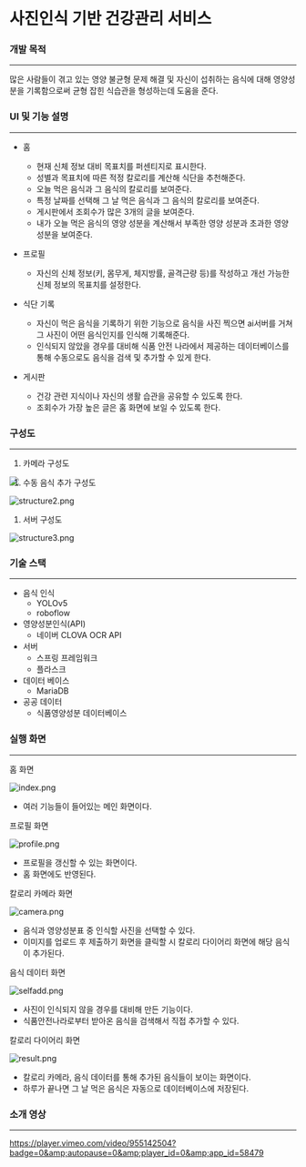 # 사진인식 기반 건강관리 서비스

### 개발 목적

---

많은 사람들이 겪고 있는 영양 불균형 문제 해결 및 자신이 섭취하는 음식에 대해 영양성분을 기록함으로써 균형 잡힌 식습관을 형성하는데 도움을 준다.

### UI 및 기능 설명

---

- 홈
    - 현재 신체 정보 대비 목표치를 퍼센티지로 표시한다.
    - 성별과 목표치에 따른 적정 칼로리를 계산해 식단을 추천해준다.
    - 오늘 먹은 음식과 그 음식의 칼로리를 보여준다.
    - 특정 날짜를 선택해 그 날 먹은 음식과 그 음식의 칼로리를 보여준다.
    - 게시판에서 조회수가 많은 3개의 글을 보여준다.
    - 내가 오늘 먹은 음식의 영양 성분을 계산해서 부족한 영양 성분과 초과한 영양 성분을 보여준다.

- 프로필
    - 자신의 신체 정보(키, 몸무게, 체지방률, 골격근량 등)를 작성하고 개선 가능한 신체 정보의 목표치를 설정한다.

- 식단 기록
    - 자신이 먹은 음식을 기록하기 위한 기능으로 음식을 사진 찍으면 ai서버를 거쳐 그 사진이 어떤 음식인지를 인식해 기록해준다.
    - 인식되지 않았을 경우를 대비해 식품 안전 나라에서 제공하는 데이터베이스를 통해 수동으로도 음식을 검색 및 추가할 수 있게 한다.

- 게시판
    - 건강 관련 지식이나 자신의 생활 습관을 공유할 수 있도록 한다.
    - 조회수가 가장 높은 글은 홈 화면에 보일 수 있도록 한다.

### 구성도

---

1. 카메라 구성도

<img align="left" src="../../4.Images/structure1.png">

1. 수동 음식 추가 구성도

![structure2.png](https://prod-files-secure.s3.us-west-2.amazonaws.com/2047c6cb-f04d-4bf3-9128-dee1685eda2d/320e2dcc-7b23-40eb-91cd-c6cb29af1ab2/structure2.png)

1. 서버 구성도

![structure3.png](https://prod-files-secure.s3.us-west-2.amazonaws.com/2047c6cb-f04d-4bf3-9128-dee1685eda2d/7b7695f7-ecdf-4ad4-8158-1d0ccf9f3963/structure3.png)

### 기술 스택

---

- 음식 인식
    - YOLOv5
    - roboflow
- 영양성분인식(API)
    - 네이버 CLOVA OCR API
- 서버
    - 스프링 프레임워크
    - 플라스크
- 데이터 베이스
    - MariaDB
- 공공 데이터
    - 식품영양성분 데이터베이스

### 실행 화면

---

홈 화면

![index.png](https://prod-files-secure.s3.us-west-2.amazonaws.com/2047c6cb-f04d-4bf3-9128-dee1685eda2d/4ad9cd80-5341-4f87-bffc-e75c900b57b3/index.png)

- 여러 기능들이 들어있는 메인 화면이다.

프로필 화면

![profile.png](https://prod-files-secure.s3.us-west-2.amazonaws.com/2047c6cb-f04d-4bf3-9128-dee1685eda2d/3868a705-7f15-4141-88b7-221242138b61/profile.png)

- 프로필을 갱신할 수 있는 화면이다.
- 홈 화면에도 반영된다.

칼로리 카메라 화면

![camera.png](https://prod-files-secure.s3.us-west-2.amazonaws.com/2047c6cb-f04d-4bf3-9128-dee1685eda2d/e66980e3-b69a-47b4-98c6-cfdad76d8a52/camera.png)

- 음식과 영양성분표 중 인식할 사진을 선택할 수 있다.
- 이미지를 업로드 후 제출하기 화면을 클릭할 시 칼로리 다이어리 화면에 해당 음식이 추가된다.

음식 데이터 화면

![selfadd.png](https://prod-files-secure.s3.us-west-2.amazonaws.com/2047c6cb-f04d-4bf3-9128-dee1685eda2d/8f23979b-ea4a-465e-a788-1a2f416c2ad2/selfadd.png)

- 사진이 인식되지 않을 경우를 대비해 만든 기능이다.
- 식품안전나라로부터 받아온 음식을 검색해서 직접 추가할 수 있다.

칼로리 다이어리 화면

![result.png](https://prod-files-secure.s3.us-west-2.amazonaws.com/2047c6cb-f04d-4bf3-9128-dee1685eda2d/b45ed079-c024-4cb0-9517-6e261baef687/result.png)

- 칼로리 카메라, 음식 데이터를 통해 추가된 음식들이 보이는 화면이다.
- 하루가 끝나면 그 날 먹은 음식은 자동으로 데이터베이스에 저장된다.

### 소개 영상

---

https://player.vimeo.com/video/955142504?badge=0&amp;autopause=0&amp;player_id=0&amp;app_id=58479
